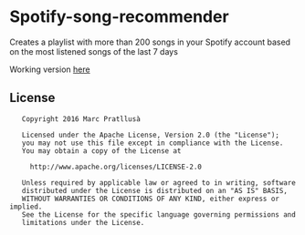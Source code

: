 # Spotify-song-recommender
Creates a playlist with more than 200 songs in your Spotify account based on the most listened songs of the last 7 days

Working version [here](http://www.spotifyrecommender.xyz/)

## License
```
   Copyright 2016 Marc Pratllusà

   Licensed under the Apache License, Version 2.0 (the "License");
   you may not use this file except in compliance with the License.
   You may obtain a copy of the License at

     http://www.apache.org/licenses/LICENSE-2.0

   Unless required by applicable law or agreed to in writing, software
   distributed under the License is distributed on an "AS IS" BASIS,
   WITHOUT WARRANTIES OR CONDITIONS OF ANY KIND, either express or implied.
   See the License for the specific language governing permissions and
   limitations under the License.
```
